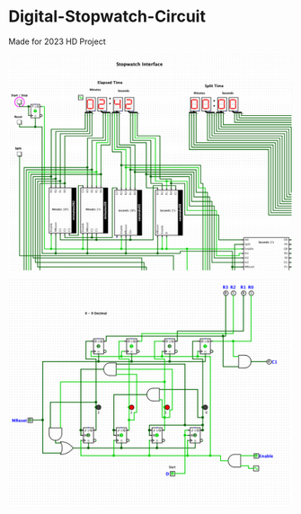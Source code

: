 # Digital-Stopwatch-Circuit
Made for 2023 HD Project

![Cover image](/Main.jpg)

![Binary Counter](/Counter.jpg)

